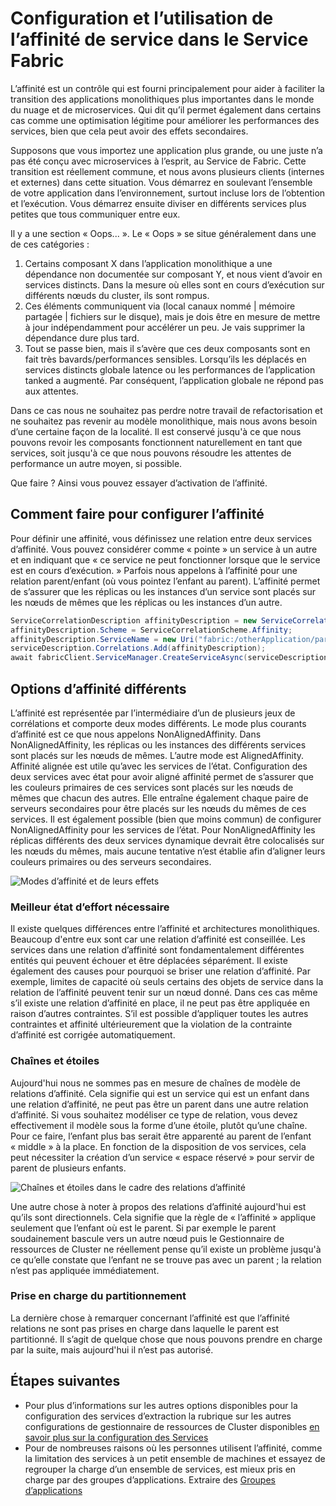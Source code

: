 <properties
   pageTitle="Gestionnaire de ressources Cluster service Fabric - affinité | Microsoft Azure"
   description="Présentation de la configuration des affinités pour les Services de Fabric de Service"
   services="service-fabric"
   documentationCenter=".net"
   authors="masnider"
   manager="timlt"
   editor=""/>

<tags
   ms.service="Service-Fabric"
   ms.devlang="dotnet"
   ms.topic="article"
   ms.tgt_pltfrm="NA"
   ms.workload="NA"
   ms.date="08/19/2016"
   ms.author="masnider"/>

# <a name="configuring-and-using-service-affinity-in-service-fabric"></a>Configuration et l’utilisation de l’affinité de service dans le Service Fabric

L’affinité est un contrôle qui est fourni principalement pour aider à faciliter la transition des applications monolithiques plus importantes dans le monde du nuage et de microservices. Qui dit qu’il permet également dans certains cas comme une optimisation légitime pour améliorer les performances des services, bien que cela peut avoir des effets secondaires.

Supposons que vous importez une application plus grande, ou une juste n’a pas été conçu avec microservices à l’esprit, au Service de Fabric. Cette transition est réellement commune, et nous avons plusieurs clients (internes et externes) dans cette situation. Vous démarrez en soulevant l’ensemble de votre application dans l’environnement, surtout incluse lors de l’obtention et l’exécution. Vous démarrez ensuite diviser en différents services plus petites que tous communiquer entre eux.

Il y a une section « Oops... ». Le « Oops » se situe généralement dans une de ces catégories :

1. Certains composant X dans l’application monolithique a une dépendance non documentée sur composant Y, et nous vient d’avoir en services distincts. Dans la mesure où elles sont en cours d’exécution sur différents nœuds du cluster, ils sont rompus.
2.  Ces éléments communiquent via (local canaux nommé | mémoire partagée | fichiers sur le disque), mais je dois être en mesure de mettre à jour indépendamment pour accélérer un peu. Je vais supprimer la dépendance dure plus tard.
3.  Tout se passe bien, mais il s’avère que ces deux composants sont en fait très bavards/performances sensibles. Lorsqu’ils les déplacés en services distincts globale latence ou les performances de l’application tanked a augmenté. Par conséquent, l’application globale ne répond pas aux attentes.

Dans ce cas nous ne souhaitez pas perdre notre travail de refactorisation et ne souhaitez pas revenir au modèle monolithique, mais nous avons besoin d’une certaine façon de la localité. Il est conservé jusqu'à ce que nous pouvons revoir les composants fonctionnent naturellement en tant que services, soit jusqu'à ce que nous pouvons résoudre les attentes de performance un autre moyen, si possible.

Que faire ? Ainsi vous pouvez essayer d’activation de l’affinité.

## <a name="how-to-configure-affinity"></a>Comment faire pour configurer l’affinité
Pour définir une affinité, vous définissez une relation entre deux services d’affinité. Vous pouvez considérer comme « pointe » un service à un autre et en indiquant que « ce service ne peut fonctionner lorsque que le service est en cours d’exécution. » Parfois nous appelons à l’affinité pour une relation parent/enfant (où vous pointez l’enfant au parent). L’affinité permet de s’assurer que les réplicas ou les instances d’un service sont placés sur les nœuds de mêmes que les réplicas ou les instances d’un autre.

``` csharp
ServiceCorrelationDescription affinityDescription = new ServiceCorrelationDescription();
affinityDescription.Scheme = ServiceCorrelationScheme.Affinity;
affinityDescription.ServiceName = new Uri("fabric:/otherApplication/parentService");
serviceDescription.Correlations.Add(affinityDescription);
await fabricClient.ServiceManager.CreateServiceAsync(serviceDescription);
```

## <a name="different-affinity-options"></a>Options d’affinité différents
L’affinité est représentée par l’intermédiaire d’un de plusieurs jeux de corrélations et comporte deux modes différents. Le mode plus courants d’affinité est ce que nous appelons NonAlignedAffinity. Dans NonAlignedAffinity, les réplicas ou les instances des différents services sont placés sur les nœuds de mêmes. L’autre mode est AlignedAffinity. Affinité alignée est utile qu’avec les services de l’état. Configuration des deux services avec état pour avoir aligné affinité permet de s’assurer que les couleurs primaires de ces services sont placés sur les nœuds de mêmes que chacun des autres. Elle entraîne également chaque paire de serveurs secondaires pour être placés sur les nœuds du mêmes de ces services. Il est également possible (bien que moins commun) de configurer NonAlignedAffinity pour les services de l’état. Pour NonAlignedAffinity les réplicas différents des deux services dynamique devrait être colocalisés sur les nœuds du mêmes, mais aucune tentative n’est établie afin d’aligner leurs couleurs primaires ou des serveurs secondaires.

![Modes d’affinité et de leurs effets][Image1]

### <a name="best-effort-desired-state"></a>Meilleur état d’effort nécessaire
Il existe quelques différences entre l’affinité et architectures monolithiques. Beaucoup d'entre eux sont car une relation d’affinité est conseillée. Les services dans une relation d’affinité sont fondamentalement différentes entités qui peuvent échouer et être déplacées séparément. Il existe également des causes pour pourquoi se briser une relation d’affinité. Par exemple, limites de capacité où seuls certains des objets de service dans la relation de l’affinité peuvent tenir sur un nœud donné. Dans ces cas même s’il existe une relation d’affinité en place, il ne peut pas être appliquée en raison d’autres contraintes. S’il est possible d’appliquer toutes les autres contraintes et affinité ultérieurement que la violation de la contrainte d’affinité est corrigée automatiquement.  

### <a name="chains-vs-stars"></a>Chaînes et étoiles
Aujourd'hui nous ne sommes pas en mesure de chaînes de modèle de relations d’affinité. Cela signifie qui est un service qui est un enfant dans une relation d’affinité, ne peut pas être un parent dans une autre relation d’affinité. Si vous souhaitez modéliser ce type de relation, vous devez effectivement il modèle sous la forme d’une étoile, plutôt qu’une chaîne. Pour ce faire, l’enfant plus bas serait être apparenté au parent de l’enfant « middle » à la place. En fonction de la disposition de vos services, cela peut nécessiter la création d’un service « espace réservé » pour servir de parent de plusieurs enfants.

![Chaînes et étoiles dans le cadre des relations d’affinité][Image2]

Une autre chose à noter à propos des relations d’affinité aujourd'hui est qu’ils sont directionnels. Cela signifie que la règle de « l’affinité » applique seulement que l’enfant où est le parent. Si par exemple le parent soudainement bascule vers un autre nœud puis le Gestionnaire de ressources de Cluster ne réellement pense qu’il existe un problème jusqu'à ce qu’elle constate que l’enfant ne se trouve pas avec un parent ; la relation n’est pas appliquée immédiatement.

### <a name="partitioning-support"></a>Prise en charge du partitionnement
La dernière chose à remarquer concernant l’affinité est que l’affinité relations ne sont pas prises en charge dans laquelle le parent est partitionné. Il s’agit de quelque chose que nous pouvons prendre en charge par la suite, mais aujourd'hui il n’est pas autorisé.

## <a name="next-steps"></a>Étapes suivantes
- Pour plus d’informations sur les autres options disponibles pour la configuration des services d’extraction la rubrique sur les autres configurations de gestionnaire de ressources de Cluster disponibles [en savoir plus sur la configuration des Services](service-fabric-cluster-resource-manager-configure-services.md)
- Pour de nombreuses raisons où les personnes utilisent l’affinité, comme la limitation des services à un petit ensemble de machines et essayez de regrouper la charge d’un ensemble de services, est mieux pris en charge par des groupes d’applications. Extraire des [Groupes d’applications](service-fabric-cluster-resource-manager-application-groups.md)

[Image1]:./media/service-fabric-cluster-resource-manager-advanced-placement-rules-affinity/cluster-resrouce-manager-affinity-modes.png
[Image2]:./media/service-fabric-cluster-resource-manager-advanced-placement-rules-affinity/cluster-resource-manager-chains-vs-stars.png
